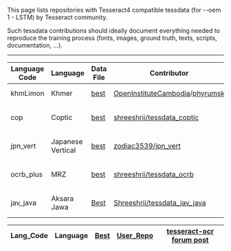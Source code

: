 This page lists repositories with Tesseract4 compatible tessdata (for --oem 1 - LSTM) by Tesseract community. 

Such tessdata contributions should ideally document everything needed to reproduce the training process (fonts, images, ground truth, texts, scripts, documentation, ...).

***

|Language Code|Language|Data File|Contributor|Info|
|--|--|--|--|--|
|khmLimon|Khmer|[best](https://github.com/OpenInstituteCambodia/tessdata_best/raw/master/khmLimon.traineddata)|[OpenInstituteCambodia](https://github.com/OpenInstituteCambodia)/[phyrumsk](https://github.com/phyrumsk)|[PR in tessdata_best](https://github.com/tesseract-ocr/tessdata_best/pull/27#issuecomment-394643981)|
|cop|Coptic|[best](https://github.com/Shreeshrii/tessdata_coptic/raw/master/cop.traineddata)|[shreeshrii/tessdata_coptic](https://github.com/Shreeshrii/tessdata_coptic/)|[tesseract-ocr forum post](https://groups.google.com/forum/?utm_medium=email&utm_source=footer#!topic/tesseract-ocr/LXIxi4KxmNQ)|
|jpn_vert|Japanese Vertical|[best](https://github.com/zodiac3539/jpn_vert)|[zodiac3539/jpn_vert](https://github.com/zodiac3539/jpn_vert)|[tesseract-ocr forum post](https://groups.google.com/forum/#!searchin/tesseract-ocr/comic%7Csort:date/tesseract-ocr/FwjSZzoVgeg/u-zyFYQiBgAJ)|
|ocrb_plus|MRZ|[best](https://github.com/Shreeshrii/tessdata_ocrb/blob/master/ocrb_plus.traineddata)|[shreeshrii/tessdata_ocrb](https://github.com/Shreeshrii/tessdata_ocrb)|[tesseract-ocr forum post]( https://groups.google.com/forum/?utm_medium=email&utm_source=footer#!msg/tesseract-ocr/zi79vNsiSkg/UT3JwsNeBQAJ)|
|jav_java|Aksara Jawa|[Best](https://github.com/Shreeshrii/tessdata_jav_java/blob/master/tessdata_best/jav1.traineddata)|[Shreeshrii/tessdata_jav_java](https://github.com/Shreeshrii/tessdata_jav_java)|[tesseract-ocr forum post](https://groups.google.com/forum/?utm_medium=email&utm_source=footer#!msg/tesseract-ocr/8r8YOQgTBT4/xHpCTp9DAwAJ)|

|Lang_Code|Language|[Best](Best_URL)|[User_Repo](Contributor_URL)|[tesseract-ocr forum post](InfoURL)|
|--|--|--|--|--|